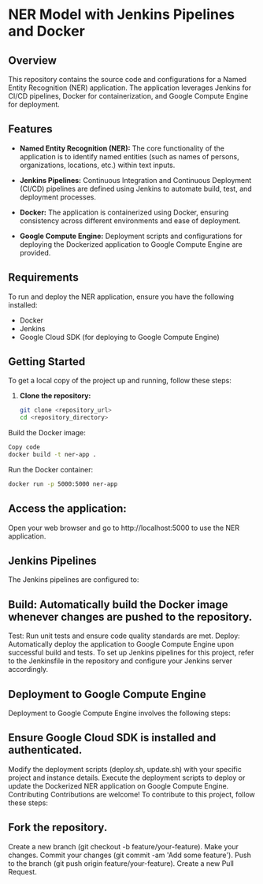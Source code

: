 # NER Model with Jenkins Pipelines and Docker

## Overview

This repository contains the source code and configurations for a Named Entity Recognition (NER) application. The application leverages Jenkins for CI/CD pipelines, Docker for containerization, and Google Compute Engine for deployment.

## Features

- **Named Entity Recognition (NER):** The core functionality of the application is to identify named entities (such as names of persons, organizations, locations, etc.) within text inputs.
  
- **Jenkins Pipelines:** Continuous Integration and Continuous Deployment (CI/CD) pipelines are defined using Jenkins to automate build, test, and deployment processes.
  
- **Docker:** The application is containerized using Docker, ensuring consistency across different environments and ease of deployment.
  
- **Google Compute Engine:** Deployment scripts and configurations for deploying the Dockerized application to Google Compute Engine are provided.

## Requirements

To run and deploy the NER application, ensure you have the following installed:

- Docker
- Jenkins
- Google Cloud SDK (for deploying to Google Compute Engine)

## Getting Started

To get a local copy of the project up and running, follow these steps:

1. **Clone the repository:**
   ```bash
   git clone <repository_url>
   cd <repository_directory>
   ```

Build the Docker image:

```bash
Copy code
docker build -t ner-app .
```

Run the Docker container:

```bash
docker run -p 5000:5000 ner-app
```
## Access the application:
Open your web browser and go to http://localhost:5000 to use the NER application.

## Jenkins Pipelines
The Jenkins pipelines are configured to:

## Build: Automatically build the Docker image whenever changes are pushed to the repository.
Test: Run unit tests and ensure code quality standards are met.
Deploy: Automatically deploy the application to Google Compute Engine upon successful build and tests.
To set up Jenkins pipelines for this project, refer to the Jenkinsfile in the repository and configure your Jenkins server accordingly.

## Deployment to Google Compute Engine
Deployment to Google Compute Engine involves the following steps:

## Ensure Google Cloud SDK is installed and authenticated.
Modify the deployment scripts (deploy.sh, update.sh) with your specific project and instance details.
Execute the deployment scripts to deploy or update the Dockerized NER application on Google Compute Engine.
Contributing
Contributions are welcome! To contribute to this project, follow these steps:

## Fork the repository.
Create a new branch (git checkout -b feature/your-feature).
Make your changes.
Commit your changes (git commit -am 'Add some feature').
Push to the branch (git push origin feature/your-feature).
Create a new Pull Request.
